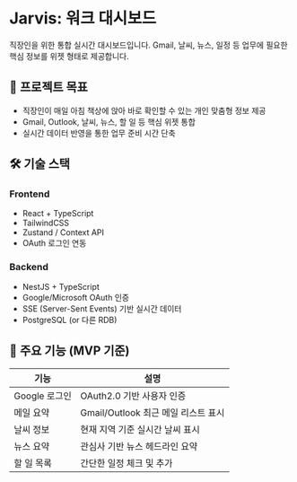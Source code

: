 # Jarvis: 워크 대시보드

직장인을 위한 통합 실시간 대시보드입니다. Gmail, 날씨, 뉴스, 일정 등 업무에 필요한 핵심 정보를 위젯 형태로 제공합니다.

## 🎯 프로젝트 목표

- 직장인이 매일 아침 책상에 앉아 바로 확인할 수 있는 개인 맞춤형 정보 제공
- Gmail, Outlook, 날씨, 뉴스, 할 일 등 핵심 위젯 통합
- 실시간 데이터 반영을 통한 업무 준비 시간 단축

## 🛠 기술 스택

### Frontend
- React + TypeScript
- TailwindCSS
- Zustand / Context API
- OAuth 로그인 연동

### Backend
- NestJS + TypeScript
- Google/Microsoft OAuth 인증
- SSE (Server-Sent Events) 기반 실시간 데이터
- PostgreSQL (or 다른 RDB)

## 🧩 주요 기능 (MVP 기준)

| 기능         | 설명                                  |
|--------------|---------------------------------------|
| Google 로그인 | OAuth2.0 기반 사용자 인증              |
| 메일 요약     | Gmail/Outlook 최근 메일 리스트 표시     |
| 날씨 정보     | 현재 지역 기준 실시간 날씨 표시         |
| 뉴스 요약     | 관심사 기반 뉴스 헤드라인 요약         |
| 할 일 목록    | 간단한 일정 체크 및 추가                |
